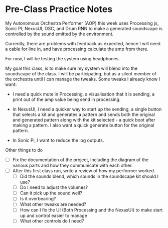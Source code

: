 # Pre-Class Practice Notes

My Autonomous Orchestra Performer (AOP) this week uses Processing js, Sonic PI, NexusUI, OSC, and Drum RNN to make a generated soundscape is controlled by the sound emitted by the environment.

Currently, there are problems with feedback as expected, hence I will need a cable for line in, and have processing calculate the amp from there.

For now, I will be testing the system using headphones. 

My goal this class, is to make sure my system will blend into the soundscape of the class. I will be participating, but as a silent member of the orchestra until I can manage the tweaks. Some tweaks I already know I want:

 - I need a quick mute in Processing, a visualisation that it is sending, a print out of the amp value being send in processing.
 
 - In NexusUI, I need a quicker way to start up the sending, a single button that selects a kit and generates a pattern and sends both the original and generated pattern along with the kit selected - a quick boot after making a pattern. I also want a quick generate button for the original pattern.
 
- In Sonic Pi, I want to reduce the log outputs.

Other things to do
- [ ] Fix the documentation of the project, including the diagram of the various parts and how they communicate with each other.
- [ ] After this first class run, write a review of how my performer worked.
	- [ ] Did the sounds blend, which sounds in the soundscape kit should I use?
	- [ ] Do I need to adjust the volumes?
	- [ ] Can it pick up the sound well?
	- [ ] Is it overbearing?
	- [ ] What other tweaks are needed?
	- [ ] How can I fix the UI (Both Processing and the NexasUI) to make start up and control easier to manage
	- [ ] What other controls do I need? 